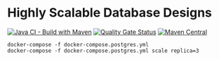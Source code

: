 # Highly Scalable Database Designs
[![Java CI - Build with Maven](https://github.com/BhuwanUpadhyay/13-highly-scalable-database-designs/workflows/Java%20CI%20-%20Build%20with%20Maven/badge.svg)](https://github.com/BhuwanUpadhyay/13-highly-scalable-database-designs/actions)
[![Quality Gate Status](https://sonarcloud.io/api/project_badges/measure?project=io.github.bhuwanupadhyay%3A13-highly-scalable-database-designs&metric=alert_status)](https://sonarcloud.io/dashboard?id=io.github.bhuwanupadhyay%3A13-highly-scalable-database-designs)
[![Maven Central](https://img.shields.io/maven-central/v/io.github.bhuwanupadhyay/factory-parent)](https://mvnrepository.com/artifact/io.github.bhuwanupadhyay/13-highly-scalable-database-designs)


```shell script
docker-compose -f docker-compose.postgres.yml
docker-compose -f docker-compose.postgres.yml scale replica=3
```